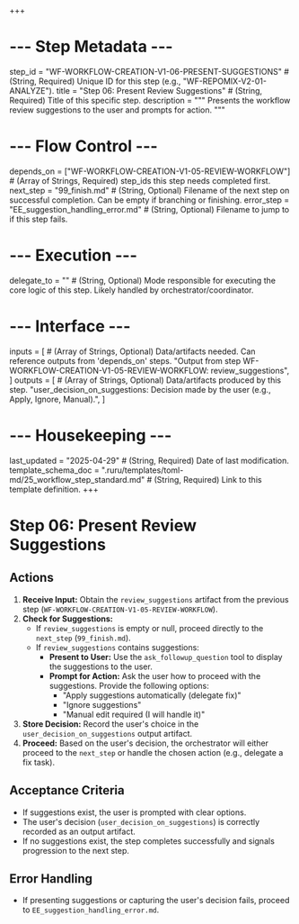 +++
# --- Step Metadata ---
step_id = "WF-WORKFLOW-CREATION-V1-06-PRESENT-SUGGESTIONS" # (String, Required) Unique ID for this step (e.g., "WF-REPOMIX-V2-01-ANALYZE").
title = "Step 06: Present Review Suggestions" # (String, Required) Title of this specific step.
description = """
Presents the workflow review suggestions to the user and prompts for action.
"""

# --- Flow Control ---
depends_on = ["WF-WORKFLOW-CREATION-V1-05-REVIEW-WORKFLOW"] # (Array of Strings, Required) step_ids this step needs completed first.
next_step = "99_finish.md" # (String, Optional) Filename of the next step on successful completion. Can be empty if branching or finishing.
error_step = "EE_suggestion_handling_error.md" # (String, Optional) Filename to jump to if this step fails.

# --- Execution ---
delegate_to = "" # (String, Optional) Mode responsible for executing the core logic of this step. Likely handled by orchestrator/coordinator.

# --- Interface ---
inputs = [ # (Array of Strings, Optional) Data/artifacts needed. Can reference outputs from 'depends_on' steps.
    "Output from step WF-WORKFLOW-CREATION-V1-05-REVIEW-WORKFLOW: review_suggestions",
]
outputs = [ # (Array of Strings, Optional) Data/artifacts produced by this step.
    "user_decision_on_suggestions: Decision made by the user (e.g., Apply, Ignore, Manual).",
]

# --- Housekeeping ---
last_updated = "2025-04-29" # (String, Required) Date of last modification.
template_schema_doc = ".ruru/templates/toml-md/25_workflow_step_standard.md" # (String, Required) Link to this template definition.
+++

# Step 06: Present Review Suggestions

## Actions

1.  **Receive Input:** Obtain the `review_suggestions` artifact from the previous step (`WF-WORKFLOW-CREATION-V1-05-REVIEW-WORKFLOW`).
2.  **Check for Suggestions:**
    *   If `review_suggestions` is empty or null, proceed directly to the `next_step` (`99_finish.md`).
    *   If `review_suggestions` contains suggestions:
        *   **Present to User:** Use the `ask_followup_question` tool to display the suggestions to the user.
        *   **Prompt for Action:** Ask the user how to proceed with the suggestions. Provide the following options:
            *   "Apply suggestions automatically (delegate fix)"
            *   "Ignore suggestions"
            *   "Manual edit required (I will handle it)"
3.  **Store Decision:** Record the user's choice in the `user_decision_on_suggestions` output artifact.
4.  **Proceed:** Based on the user's decision, the orchestrator will either proceed to the `next_step` or handle the chosen action (e.g., delegate a fix task).

## Acceptance Criteria

*   If suggestions exist, the user is prompted with clear options.
*   The user's decision (`user_decision_on_suggestions`) is correctly recorded as an output artifact.
*   If no suggestions exist, the step completes successfully and signals progression to the next step.

## Error Handling

*   If presenting suggestions or capturing the user's decision fails, proceed to `EE_suggestion_handling_error.md`.
